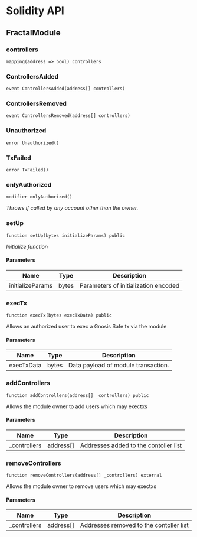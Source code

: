 # Solidity API

## FractalModule

### controllers

```solidity
mapping(address => bool) controllers
```

### ControllersAdded

```solidity
event ControllersAdded(address[] controllers)
```

### ControllersRemoved

```solidity
event ControllersRemoved(address[] controllers)
```

### Unauthorized

```solidity
error Unauthorized()
```

### TxFailed

```solidity
error TxFailed()
```

### onlyAuthorized

```solidity
modifier onlyAuthorized()
```

_Throws if called by any account other than the owner._

### setUp

```solidity
function setUp(bytes initializeParams) public
```

_Initialize function_

#### Parameters

| Name | Type | Description |
| ---- | ---- | ----------- |
| initializeParams | bytes | Parameters of initialization encoded |

### execTx

```solidity
function execTx(bytes execTxData) public
```

Allows an authorized user to exec a Gnosis Safe tx via the module

#### Parameters

| Name | Type | Description |
| ---- | ---- | ----------- |
| execTxData | bytes | Data payload of module transaction. |

### addControllers

```solidity
function addControllers(address[] _controllers) public
```

Allows the module owner to add users which may exectxs

#### Parameters

| Name | Type | Description |
| ---- | ---- | ----------- |
| _controllers | address[] | Addresses added to the contoller list |

### removeControllers

```solidity
function removeControllers(address[] _controllers) external
```

Allows the module owner to remove users which may exectxs

#### Parameters

| Name | Type | Description |
| ---- | ---- | ----------- |
| _controllers | address[] | Addresses removed to the contoller list |

